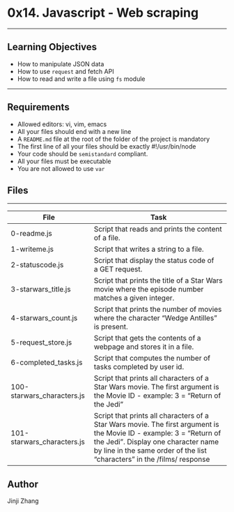 # 0x14. Javascript - Web scraping

---
## Learning Objectives
* How to manipulate JSON data
* How to use `request` and fetch API
* How to read and write a file using `fs` module


---
## Requirements
* Allowed editors: vi, vim, emacs
* All your files should end with a new line
* A `README.md` file at the root of the folder of the project is mandatory
* The first line of all your files should be exactly #!/usr/bin/node
* Your code should be `semistandard` compliant.
* All your files must be executable
* You are not allowed to use `var`


## Files
---
File|Task
---|---
0-readme.js | Script that reads and prints the content of a file.
1-writeme.js | Script that writes a string to a file.
2-statuscode.js | Script that display the status code of a GET request.
3-starwars_title.js | Script that prints the title of a Star Wars movie where the episode number matches a given integer.
4-starwars_count.js | Script that prints the number of movies where the character “Wedge Antilles” is present.
5-request_store.js | Script that gets the contents of a webpage and stores it in a file.
6-completed_tasks.js | Script that computes the number of tasks completed by user id. 
100-starwars_characters.js | Script that prints all characters of a Star Wars movie. The first argument is the Movie ID - example: 3 = “Return of the Jedi”
101-starwars_characters.js | Script that prints all characters of a Star Wars movie. The first argument is the Movie ID - example: 3 = “Return of the Jedi”. Display one character name by line in the same order of the list “characters” in the /films/ response


## Author
Jinji Zhang
